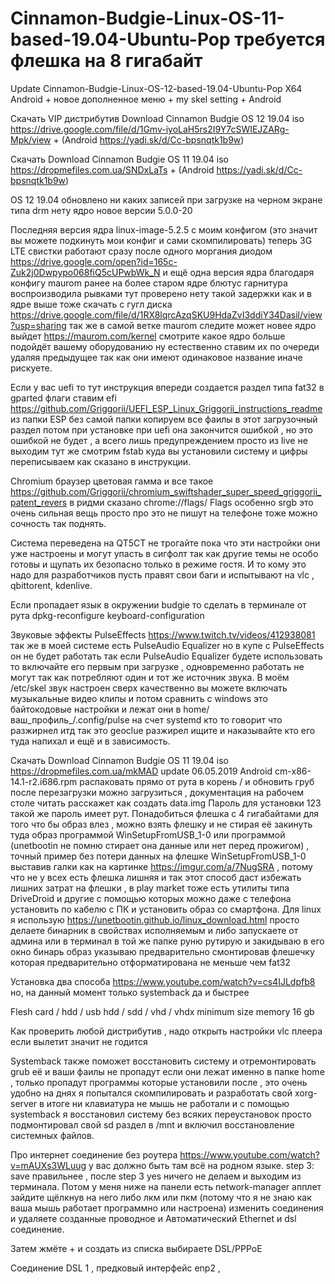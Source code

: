 # Cinnamon-Budgie-Linux-OS-11-based-19.04-Ubuntu-Pop требуется флешка на 8 гигабайт

Update Cinnamon-Budgie-Linux-OS-12-based-19.04-Ubuntu-Pop X64 Android + новое дополненное меню + my skel setting + Android

Скачать VIP дистрибутив Download Cinnamon Budgie OS 12 19.04 iso https://drive.google.com/file/d/1Gmv-iyoLaH5rs2I9Y7cSWIEJZARg-Mpk/view + (Android https://yadi.sk/d/Cc-bpsnqtk1b9w)

Скачать Download Cinnamon Budgie OS 11 19.04 iso https://dropmefiles.com.ua/SNDxLaTs + (Android https://yadi.sk/d/Cc-bpsnqtk1b9w)

OS 12 19.04 обновлено ни каких записей при загрузке на черном экране типа drm нету ядро новое версии 5.0.0-20 

Последняя версия ядра linux-image-5.2.5 с моим конфигом (это значит вы можете подкинуть мои конфиг и сами скомпилировать) теперь  3G LTE свистки работают сразу после одного моргания диодом https://drive.google.com/open?id=165c-Zuk2j0Dwpypo068fiQ5cUPwbWk_N и ещё одна версия ядра благодаря конфигу maurom ранее на более старом ядре блютус гарнитура воспроизводила рывками тут проверено нету такой задержки как и в ядре выше тоже скачать с гугл диска https://drive.google.com/file/d/1RX8lqrcAzqSKU9HdaZvI3ddiY34Dasil/view?usp=sharing так же в самой ветке maurom следите может новее ядро выйдет https://maurom.com/kernel смотрите какое ядро больше подойдёт вашему оборудованию ну естественно ставим их по очереди удаляя предыдущее так как они имеют одинаковое название иначе рискуете.

Если у вас uefi то тут инструкция впереди создается раздел типа fat32 в gparted флаги ставим efi https://github.com/Griggorii/UEFI_ESP_Linux_Griggorii_instructions_readme из папки ESP без самой папки копируем все фаилы в этот загрузочный раздел потом при установке при uefi она закончится ошибкой , но это ошибкой не будет , а всего лишь предупреждением просто из live не выходим тут же смотрим fstab куда вы установили систему и цифры переписываем как сказано в инструкции.

Chromium браузер цветовая гамма и все такое https://github.com/Griggorii/chromium_swiftshader_super_speed_griggorii_patent_revers в ридми сказано chrome://flags/
Flags особенно srgb это очень сильная вещь просто про это не пишут на телефоне тоже можно сочность так поднять.


Система переведена на QT5CT не трогайте пока что эти настройки они уже настроены и могут упасть в сигфолт так как другие темы не 
особо готовы и щупать их безопасно только в режиме гостя. И то кому это надо для разработчиков пусть правят свои баги и испытывают на vlc , qbittorent, kdenlive. 

Если пропадает язык в окружении budgie то сделать в терминале от рута dpkg-reconfigure keyboard-configuration

Звуковые эффекты PulseEffects https://www.twitch.tv/videos/412938081 так же в моей системе есть PulseAudio Equalizer но в купе 
с PulseEffects он не будет работать так если PulseAudio Equalizer будете использовать то включайте его первым при загрузке , одновременно работать не могут так как потребляют один и тот же источник звука. В моём /etc/skel звук настроен сверх качественно вы можете включать музыкальные видео клипы и потом сравнить с windows это байтокодовые настройки и лежат они в 
home/ваш_профиль_/.config/pulse на счет systemd кто то говорит что разжирнел итд так это geoclue разжирел ищите и наказывайте 
кто его туда напихал и ещё и в зависимость.

Скачать Download Cinnamon Budgie OS 11 19.04 iso https://dropmefiles.com.ua/mkMAD update 06.05.2019
Android cm-x86-14.1-r2.i686.rpm распаковать прямо от рута в корень / и обновить груб после перезагрузки можно загрузиться , документация на рабочем столе читать расскажет как создать data.img
Пароль для установки 123 такой же пароль имеет рут. 
Понадобиться флешка с 4 гигабайтами для того что бы образ влез , 
можно взять флешку и не стирая её закинуть туда образ программой WinSetupFromUSB_1-0 
или программой (unetbootin не помню стирает она данные или нет перед прожигом) , 
точный пример без потери данных на флешке WinSetupFromUSB_1-0 выставив галки 
как на картинке https://imgur.com/a/7NugSRA , потому что не у всех есть флешка лишняя и так этот способ даст избежать лишних затрат на флешки , 
в play market тоже есть утилиты типа DriveDroid и другие с помощью которых можно 
даже с телефона установить по кабелю с ПК и установить образ со смартфона.
Для linux я использую https://unetbootin.github.io/linux_download.html просто делаете бинарник в свойствах
исполняемым и либо запускаете от админа или в терминал в той же папке руню рутирую и закидываю в его окно бинарь 
образ указываю предварительно смонтировав флешечку которая предварительно отформатирована не меньше чем fat32

Установка два способа https://www.youtube.com/watch?v=cs4IJLdpfb8 но, на данный момент только systemback да и быстрее

Flesh card / hdd / usb hdd / sdd / vhd / vhdx minimum size memory 16 gb

Как проверить любой дистрибутив , надо открыть настройки vlc плеера если вылетит значит не годится

Systemback также поможет восстановить систему и отремонтировать grub её и ваши фаилы не пропадут 
если они лежат именно в папке home , только пропадут программы которые установили после , это очень 
удобно на днях я попытался скомпилировать и разработать свой xorg-server в итоге ни клавиатура не 
мышь не работали и с помощью systemback я восстановил систему без всяких переустановок просто подмонтировал 
свой sd раздел в /mnt и включил восстановление системных файлов.

Про интернет соединение без роутера https://www.youtube.com/watch?v=mAUXs3WLuug у вас должно быть там всё на родном языке.
step 3: save правильнее , после step 3 yes ничего не делаем и выходим из терминала.
Потом у меня ниже на панели есть network-manager апплет зайдите щёлкнув на него либо лкм или пкм (потому что я не знаю как ваша мышь работает программно или настроена) изменить соединения и удаляете созданные проводное и Автоматический Ethernet и dsl соединение.

Затем жмёте + и создать из списка выбираете DSL/PPPoE

Соединение DSL 1 , 
предковый интерфейс enp2 , 
